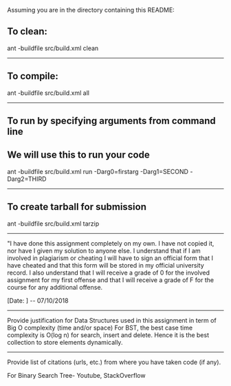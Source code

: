 Assuming you are in the directory containing this README:

## To clean:
ant -buildfile src/build.xml clean

-----------------------------------------------------------------------
## To compile: 
ant -buildfile src/build.xml all

-----------------------------------------------------------------------
## To run by specifying arguments from command line 
## We will use this to run your code
ant -buildfile src/build.xml run -Darg0=firstarg -Darg1=SECOND -Darg2=THIRD

-----------------------------------------------------------------------

## To create tarball for submission
ant -buildfile src/build.xml tarzip

-----------------------------------------------------------------------

"I have done this assignment completely on my own. I have not copied
it, nor have I given my solution to anyone else. I understand that if
I am involved in plagiarism or cheating I will have to sign an
official form that I have cheated and that this form will be stored in
my official university record. I also understand that I will receive a
grade of 0 for the involved assignment for my first offense and that I
will receive a grade of F for the course for any additional
offense.

[Date: ] -- 07/10/2018

-----------------------------------------------------------------------

Provide justification for Data Structures used in this assignment in
term of Big O complexity (time and/or space)
 For BST, the best case time complexity is O(log n) for search, insert and delete. Hence it is the best collection to store elements dynamically.

-----------------------------------------------------------------------

Provide list of citations (urls, etc.) from where you have taken code
(if any).

For Binary Search Tree- Youtube, StackOverflow



